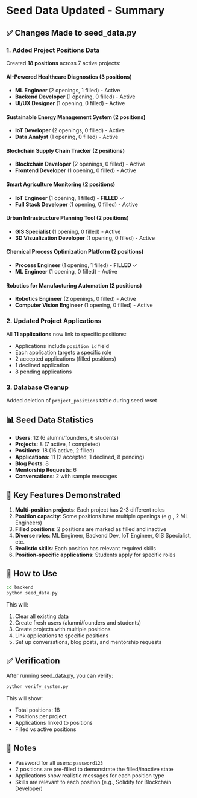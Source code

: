 # Seed Data Updated - Summary

## ✅ Changes Made to seed_data.py

### 1. **Added Project Positions Data**
Created **18 positions** across 7 active projects:

#### AI-Powered Healthcare Diagnostics (3 positions)
- **ML Engineer** (2 openings, 1 filled) - Active
- **Backend Developer** (1 opening, 0 filled) - Active  
- **UI/UX Designer** (1 opening, 0 filled) - Active

#### Sustainable Energy Management System (2 positions)
- **IoT Developer** (2 openings, 0 filled) - Active
- **Data Analyst** (1 opening, 0 filled) - Active

#### Blockchain Supply Chain Tracker (2 positions)
- **Blockchain Developer** (2 openings, 0 filled) - Active
- **Frontend Developer** (1 opening, 0 filled) - Active

#### Smart Agriculture Monitoring (2 positions)
- **IoT Engineer** (1 opening, 1 filled) - **FILLED** ✓
- **Full Stack Developer** (1 opening, 0 filled) - Active

#### Urban Infrastructure Planning Tool (2 positions)
- **GIS Specialist** (1 opening, 0 filled) - Active
- **3D Visualization Developer** (1 opening, 0 filled) - Active

#### Chemical Process Optimization Platform (2 positions)
- **Process Engineer** (1 opening, 1 filled) - **FILLED** ✓
- **ML Engineer** (1 opening, 0 filled) - Active

#### Robotics for Manufacturing Automation (2 positions)
- **Robotics Engineer** (2 openings, 0 filled) - Active
- **Computer Vision Engineer** (1 opening, 0 filled) - Active

### 2. **Updated Project Applications**
All **11 applications** now link to specific positions:
- Applications include `position_id` field
- Each application targets a specific role
- 2 accepted applications (filled positions)
- 1 declined application
- 8 pending applications

### 3. **Database Cleanup**
Added deletion of `project_positions` table during seed reset

## 📊 Seed Data Statistics

- **Users**: 12 (6 alumni/founders, 6 students)
- **Projects**: 8 (7 active, 1 completed)
- **Positions**: 18 (16 active, 2 filled)
- **Applications**: 11 (2 accepted, 1 declined, 8 pending)
- **Blog Posts**: 8
- **Mentorship Requests**: 6
- **Conversations**: 2 with sample messages

## 🎯 Key Features Demonstrated

1. **Multi-position projects**: Each project has 2-3 different roles
2. **Position capacity**: Some positions have multiple openings (e.g., 2 ML Engineers)
3. **Filled positions**: 2 positions are marked as filled and inactive
4. **Diverse roles**: ML Engineer, Backend Dev, IoT Engineer, GIS Specialist, etc.
5. **Realistic skills**: Each position has relevant required skills
6. **Position-specific applications**: Students apply for specific roles

## 🚀 How to Use

```bash
cd backend
python seed_data.py
```

This will:
1. Clear all existing data
2. Create fresh users (alumni/founders and students)
3. Create projects with multiple positions
4. Link applications to specific positions
5. Set up conversations, blog posts, and mentorship requests

## ✅ Verification

After running seed_data.py, you can verify:

```bash
python verify_system.py
```

This will show:
- Total positions: 18
- Positions per project
- Applications linked to positions
- Filled vs active positions

## 📝 Notes

- Password for all users: `password123`
- 2 positions are pre-filled to demonstrate the filled/inactive state
- Applications show realistic messages for each position type
- Skills are relevant to each position (e.g., Solidity for Blockchain Developer)
